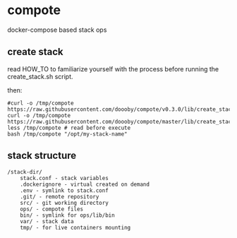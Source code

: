 # compote
docker-compose based stack ops

## create stack
read HOW_TO to familiarize yourself with the process before running the create_stack.sh script.

then:
```shell script
#curl -o /tmp/compote https://raw.githubusercontent.com/doooby/compote/v0.3.0/lib/create_stack.sh
curl -o /tmp/compote https://raw.githubusercontent.com/doooby/compote/master/lib/create_stack.sh
less /tmp/compote # read before execute
bash /tmp/compote "/opt/my-stack-name"
```

## stack structure
```
/stack-dir/
    stack.conf - stack variables
    .dockerignore - virtual created on demand
    .env - symlink to stack.conf
    .git/ - remote repository
    src/ - git working directory
    ops/ - compote files
    bin/ - symlink for ops/lib/bin
    var/ - stack data
    tmp/ - for live containers mounting
```
